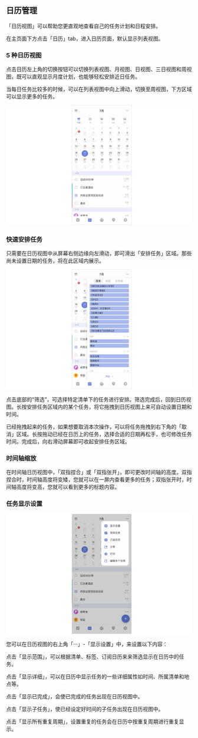 ## 日历管理

「日历视图」可以帮助您更直观地查看自己的任务计划和日程安排。

在主页面下方点击「日历」tab，进入日历页面，默认显示列表视图。

### 5 种日历视图

点击日历左上角的切换按钮可以切换列表视图、月视图、日视图、三日视图和周视图，既可以直观显示月度计划，也能够轻松安排近日任务。

当每日任务比较多的时候，可以在列表视图中向上滑动，切换至周视图，下方区域可以显示更多的任务。

![](../../images/ios/18.png)

### 快速安排任务

只需要在日历视图中从屏幕右侧边缘向左滑动，即可滑出「安排任务」区域。那些尚未设置日期的任务，将在此区域内展示。

![](../../images/ios/19.png)

点击底部的“筛选”，可选择特定清单下的任务进行安排。筛选完成后，回到日历视图。长按安排任务区域内的某个任务，将它拖拽到日历视图上来可自动设置日期和时间。

已经拖拽起来的任务，如果想要取消本次操作，可以将任务拖拽到右下角的「取消」区域。长按拖动已经在日历上的任务，选择合适的日期再松手，也可修改任务时间。完成后，向右滑动屏幕即可收起安排任务区域。

### 时间轴缩放

在时间轴日历视图中，「双指捏合」或「双指张开」，即可更改时间轴的高度。双指捏合时，时间轴高度将变矮，您就可以在一屏内查看更多的任务；双指张开时，时间轴高度将变高，您就可以看到更多的标题内容。


### 任务显示设置

![](../../images/ios/20.png)

您可以在日历视图的右上角「···」-「显示设置」中，来设置以下内容：

点击「显示范围」，可以根据清单、标签、订阅日历来来筛选显示在日历中的任务。

点击「显示详细」，可以在日历中显示任务的一些详细属性如时间、所属清单和地点等。

点击「显示已完成」，会使已完成的任务出现在日历视图中。

点击「显示子任务」，使已经设定好时间的子任务出现在日历视图中。

点击「显示所有重复周期」，设置重复的任务会在日历中按重复周期进行重复显示。


